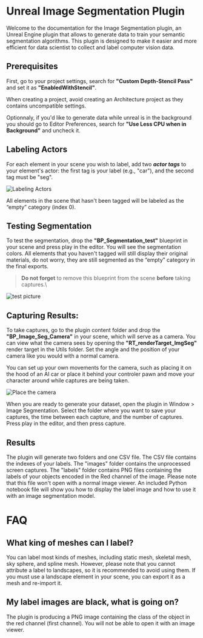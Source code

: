 # Unreal Image Segmentation Plugin

Welcome to the documentation for the Image Segmentation plugin, an Unreal Engine plugin that allows to generate data to train your semantic segmentation algorithms. This plugin is designed to make it easier and more efficient for data scientist to collect and label computer vision data.

## Prerequisites
First, go to your project settings, search for **"Custom Depth-Stencil Pass"** and set it as **"EnabledWithStencil"**.

When creating a project, avoid creating an Architecture project as they contains uncompatible settings.

Optionnaly, if you'd like to generate data while unreal is in the background you should go to Editor Preferences, search for **"Use Less CPU when in Background"** and uncheck it.

## Labeling Actors
For each element in your scene you wish to label, add two ***actor tags*** to your element's actor: the first tag is your label (e.g., "car"), and the second tag must be "seg". 

![Labeling Actors](https://github.com/Plasma-Lab/Unreal-Image-Segmentation-Doc/blob/main/images/tags.PNG?raw=true)

All elements in the scene that hasn't been tagged will be labeled as the “empty” category (index 0).

## Testing Segmentation

To test the segmentation, drop the **"BP_Segmentation_test"** blueprint in your scene and press play in the editor. You will see the segmentation colors.
All elements that you haven't tagged will still display their original materials, do not worry, they are still segmented as the “empty” category in the final exports.

> **Do not forget** to remove this blueprint from the scene **before** taking captures.\

![test picture](https://github.com/Plasma-Lab/Unreal-Image-Segmentation-Doc/blob/main/images/test.PNG?raw=true)

## Capturing Results:

To take captures, go to the plugin content folder and drop the **"BP_Image_Seg_Camera"** in your scene, which will serve as a camera. You can view what the camera sees by opening the **"RT_renderTarget_ImgSeg"** render target in the Utils folder. Set the angle and the position of your camera like you would with a normal camera.

You can set up your own movements for the camera, such as placing it on the hood of an AI car or place it behind your controler pawn and move your character around while captures are being taken.

![Place the camera](https://github.com/Plasma-Lab/Unreal-Image-Segmentation-Doc/blob/main/images/BP_camera.PNG?raw=true)

When you are ready to generate your dataset, open the plugin in Window > Image Segmentation. Select the folder where you want to save your captures, the time between each capture, and the number of captures. Press play in the editor, and then press capture.

  

## Results

The plugin will generate two folders and one CSV file. The CSV file contains the indexes of your labels.
The "images" folder contains the unprocessed screen captures. The "labels" folder contains PNG files containing the labels of your objects encoded in the Red channel of the image. Please note that this file won't open with a normal image viewer. An included Python notebook file will show you how to display the label image and how to use it with an image segmentation model.



# FAQ

## What king of meshes can I label? 

You can label most kinds of meshes, including static mesh, skeletal mesh, sky sphere, and spline mesh. However, please note that you cannot attribute a label to landscapes, so it is recommended to avoid using them. If you must use a landscape element in your scene, you can export it as a mesh and re-import it.


## My label images are black, what is going on?

The plugin is producing a PNG image containing the class of the object in the red channel (first channel). You will not be able to open it with an image viewer.
